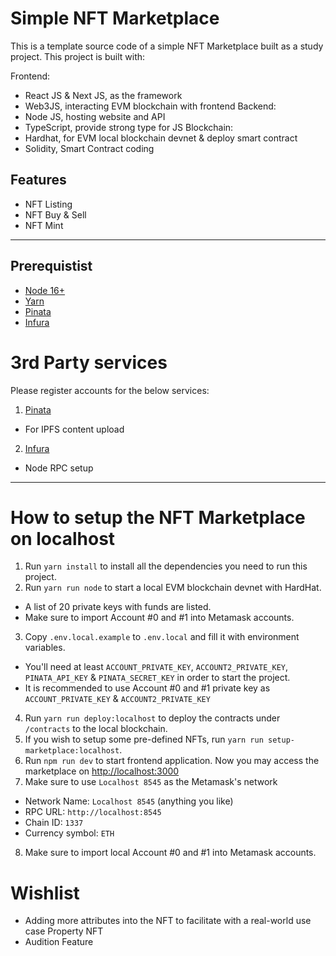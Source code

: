 # Simple NFT Marketplace

This is a template source code of a simple NFT Marketplace built as a study project. This project is built with:

Frontend: 
- React JS & Next JS, as the framework
- Web3JS, interacting EVM blockchain with frontend
Backend: 
- Node JS, hosting website and API
- TypeScript, provide strong type for JS
Blockchain: 
- Hardhat, for EVM local blockchain devnet & deploy smart contract 
- Solidity, Smart Contract coding

## Features
- NFT Listing
- NFT Buy & Sell
- NFT Mint

---

## Prerequistist 
- [Node 16+](https://nodejs.org/en/download/)
- [Yarn](https://yarnpkg.com/getting-started/install) 
- [Pinata](https://www.pinata.cloud/)
- [Infura](https://www.infura.io/)

# 3rd Party services
Please register accounts for the below services:
1. [Pinata](https://www.pinata.cloud/)
  - For IPFS content upload
2. [Infura](https://www.infura.io/)
  - Node RPC setup

---

# How to setup the NFT Marketplace on localhost
1. Run `yarn install` to install all the dependencies you need to run this project.
2. Run `yarn run node` to start a local EVM blockchain devnet with HardHat.
  - A list of 20 private keys with funds are listed. 
  - Make sure to import Account #0 and #1 into Metamask accounts.
3. Copy `.env.local.example` to `.env.local` and fill it with environment variables.
  - You'll need at least `ACCOUNT_PRIVATE_KEY`, `ACCOUNT2_PRIVATE_KEY`, `PINATA_API_KEY` & `PINATA_SECRET_KEY` in order to start the project.
  - It is recommended to use Account #0 and #1 private key as `ACCOUNT_PRIVATE_KEY` & `ACCOUNT2_PRIVATE_KEY`
4. Run `yarn run deploy:localhost` to deploy the contracts under `/contracts` to the local blockchain.
5. If you wish to setup some pre-defined NFTs, run `yarn run setup-marketplace:localhost`.
6. Run `npm run dev` to start frontend application. Now you may access the marketplace on [http://localhost:3000](http://localhost:3000)
7. Make sure to use `Localhost 8545` as the Metamask's network
  - Network Name: `Localhost 8545` (anything you like)
  - RPC URL: `http://localhost:8545`
  - Chain ID: `1337`
  - Currency symbol: `ETH`
8. Make sure to import local Account #0 and #1 into Metamask accounts.

# Wishlist

- Adding more attributes into the NFT to facilitate with a real-world use case Property NFT
- Audition Feature
